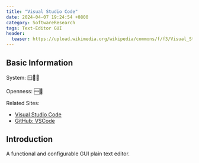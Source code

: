 ```yaml
---
title: "Visual Studio Code"
date: 2024-04-07 19:24:54 +0800
category: SoftwareResearch
tags: Text-Editor GUI
header:
  teaser: https://upload.wikimedia.org/wikipedia/commons/f/f3/Visual_Studio_Code_0.10.1_icon.png
---
```


## Basic Information

System: 🪟🍎🐧

Openness: 🆓📖

Related Sites:

* [Visual Studio Code](https://code.visualstudio.com/)
* [GitHub: VSCode](https://github.com/microsoft/vscode)

## Introduction

A functional and configurable GUI plain text editor.
